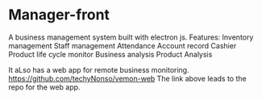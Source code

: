 # Manager-front

A business management system built with electron js.
Features:
Inventory management
Staff management
Attendance
Account record
Cashier
Product life cycle monitor
Business analysis
Product Analysis

It aLso has a web app for remote business monitoring.
https://github.com/techyNonso/vemon-web
The link above leads to the repo for the web app.
